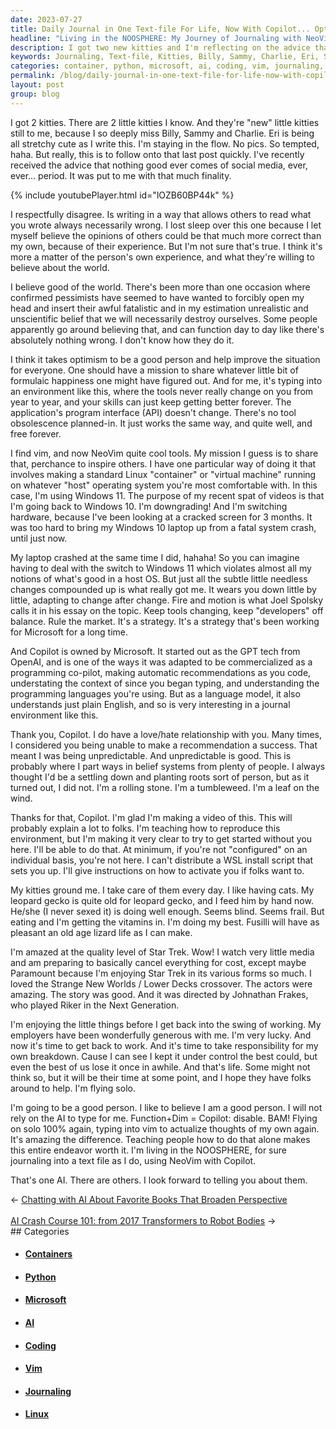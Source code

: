 ```yaml
---
date: 2023-07-27
title: Daily Journal in One Text-file For Life, Now With Copilot... Optional!
headline: "Living in the NOOSPHERE: My Journey of Journaling with NeoVim and Copilot"
description: I got two new kitties and I'm reflecting on the advice that nothing good ever comes of social media. I disagree and believe that it takes optimism to be a good person. I'm using NeoVim and Copilot to journal in a text file, and I'm sharing my mission to inspire others with my formulaic happiness. I'm teaching people how to use NeoVim and Copilot, and I'm looking forward to telling you about other AI.
keywords: Journaling, Text-file, Kitties, Billy, Sammy, Charlie, Eri, Social Media, Optimism, Mission, Linux, Container, Virtual Machine, Windows 11, Windows 10, Downgrade, Hardware, Cracked Screen, System Crash, Vim, NeoVim, Copilot, GPT, OpenAI, Programming, API, Tool Obsolescence, Fire and Motion, Joel Spolsky, Microsoft, Language Model, English, Formulaic Happiness, Inspire, Video
categories: container, python, microsoft, ai, coding, vim, journaling, linux
permalink: /blog/daily-journal-in-one-text-file-for-life-now-with-copilot-optional/
layout: post
group: blog
---
```



I got 2 kitties. There are 2 little kitties I know. And they're "new" little
kitties still to me, because I so deeply miss Billy, Sammy and Charlie. Eri is
being all stretchy cute as I write this. I'm staying in the flow. No pics. So
tempted, haha. But really, this is to follow onto that last post quickly. I've
recently received the advice that nothing good ever comes of social media,
ever, ever... period. It was put to me with that much finality.

{% include youtubePlayer.html id="lOZB60BP44k" %}

I respectfully disagree. Is writing in a way that allows others to read what
you wrote always necessarily wrong. I lost sleep over this one because I let
myself believe the opinions of others could be that much more correct than my
own, because of their experience. But I'm not sure that's true. I think it's
more a matter of the person's own experience, and what they're willing to
believe about the world.

I believe good of the world. There's been more than one occasion where
confirmed pessimists have seemed to have wanted to forcibly open my head and
insert their awful fatalistic and in my estimation unrealistic and unscientific
belief that we will necessarily destroy ourselves. Some people apparently go
around believing that, and can function day to day like there's absolutely
nothing wrong. I don't know how they do it.

I think it takes optimism to be a good person and help improve the situation
for everyone. One should have a mission to share whatever little bit of
formulaic happiness one might have figured out. And for me, it's typing into an
environment like this, where the tools never really change on you from year to
year, and your skills can just keep getting better forever. The application's
program interface (API) doesn't change. There's no tool obsolescence
planned-in. It just works the same way, and quite well, and free forever.

I find vim, and now NeoVim quite cool tools. My mission I guess is to share
that, perchance to inspire others. I have one particular way of doing it that
involves making a standard Linux "container" or "virtual machine" running on
whatever "host" operating system you're most comfortable with. In this case,
I'm using Windows 11. The purpose of my recent spat of videos is that I'm going
back to Windows 10. I'm downgrading! And I'm switching hardware, because I've
been looking at a cracked screen for 3 months. It was too hard to bring my
Windows 10 laptop up from a fatal system crash, until just now.

My laptop crashed at the same time I did, hahaha! So you can imagine having to
deal with the switch to Windows 11 which violates almost all my notions of
what's good in a host OS. But just all the subtle little needless changes
compounded up is what really got me. It wears you down little by little,
adapting to change after change. Fire and motion is what Joel Spolsky calls it
in his essay on the topic. Keep tools changing, keep "developers" off balance.
Rule the market. It's a strategy. It's a strategy that's been working for
Microsoft for a long time.

And Copilot is owned by Microsoft. It started out as the GPT tech from OpenAI,
and is one of the ways it was adapted to be commercialized as a programming
co-pilot, making automatic recommendations as you code, understating the
context of since you began typing, and understanding the programming languages
you're using. But as a language model, it also understands just plain English,
and so is very interesting in a journal environment like this.

Thank you, Copilot. I do have a love/hate relationship with you. Many times, I
considered you being unable to make a recommendation a success. That meant I
was being unpredictable. And unpredictable is good. This is probably where I
part ways in belief systems from plenty of people. I always thought I'd be a
settling down and planting roots sort of person, but as it turned out, I did
not. I'm a rolling stone. I'm a tumbleweed. I'm a leaf on the wind.

Thanks for that, Copilot. I'm glad I'm making a video of this. This will
probably explain a lot to folks. I'm teaching how to reproduce this
environment, but I'm making it very clear to try to get started without you
here. I'll be able to do that. At minimum, if you're not "configured" on an
individual basis, you're not here. I can't distribute a WSL install script that
sets you up. I'll give instructions on how to activate you if folks want to.

My kitties ground me. I take care of them every day. I like having cats. My
leopard gecko is quite old for leopard gecko, and I feed him by hand now.
He/she (I never sexed it) is doing well enough. Seems blind. Seems frail. But
eating and I'm getting the vitamins in. I'm doing my best. Fusilli will have as
pleasant an old age lizard life as I can make.

I'm amazed at the quality level of Star Trek. Wow! I watch very little media
and am preparing to basically cancel everything for cost, except maybe
Paramount because I'm enjoying Star Trek in its various forms so much. I loved
the Strange New Worlds / Lower Decks crossover. The actors were amazing. The
story was good. And it was directed by Johnathan Frakes, who played Riker in
the Next Generation. 

I'm enjoying the little things before I get back into the swing of working. My
employers have been wonderfully generous with me. I'm very lucky. And now it's
time to get back to work. And it's time to take responsibility for my own
breakdown. Cause I can see I kept it under control the best could, but even the
best of us lose it once in awhile. And that's life. Some might not think so,
but it will be their time at some point, and I hope they have folks around to
help. I'm flying solo.

I'm going to be a good person. I like to believe I am a good person. I will not
rely on the AI to type for me. Function+Dim = Copilot: disable. BAM! Flying on
solo 100% again, typing into vim to actualize thoughts of my own again. It's
amazing the difference. Teaching people how to do that alone makes this entire
endeavor worth it. I'm living in the NOOSPHERE, for sure journaling into a text
file as I do, using NeoVim with Copilot.

That's one AI. There are others. I look forward to telling you about them.

















<div class="arrow-links"><div class="post-nav-prev"><span class="arrow">&larr;&nbsp;</span><a href="/blog/chatting-with-ai-about-favorite-books-that-broaden-perspective/">Chatting with AI About Favorite Books That Broaden Perspective</a></div> &nbsp; <div class="post-nav-next"><a href="/blog/ai-crash-course-101-from-2017-transformers-to-robot-bodies/">AI Crash Course 101: from 2017 Transformers to Robot Bodies</a><span class="arrow">&nbsp;&rarr;</span></div></div>
## Categories

<ul>
<li><h4><a href='/container/'>Containers</a></h4></li>
<li><h4><a href='/python/'>Python</a></h4></li>
<li><h4><a href='/microsoft/'>Microsoft</a></h4></li>
<li><h4><a href='/ai/'>AI</a></h4></li>
<li><h4><a href='/coding/'>Coding</a></h4></li>
<li><h4><a href='/vim/'>Vim</a></h4></li>
<li><h4><a href='/journaling/'>Journaling</a></h4></li>
<li><h4><a href='/linux/'>Linux</a></h4></li></ul>